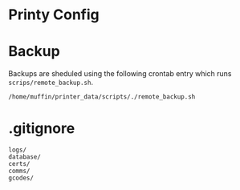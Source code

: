 # Printy Config


# Backup
Backups are sheduled using the following crontab entry which runs `scrips/remote_backup.sh`.

```
/home/muffin/printer_data/scripts/./remote_backup.sh
```

# .gitignore
```
logs/
database/
certs/
comms/
gcodes/
```
